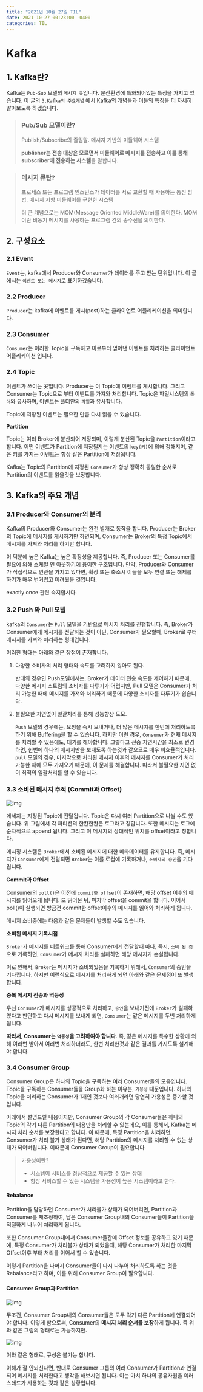 ```yaml
---
title: "2021년 10월 27일 TIL"
date: 2021-10-27 00:23:00 -0400
categories: TIL
---
```


# Kafka

## 1. Kafka란?

Kafka는 `Pub-Sub` 모델의 `메시지 큐`입니다. 분산환경에 특화되어있는 특징을 가지고 있습니다. 이 글의 `3.Kafka의 주요개념` 에서 Kafka의 개념들과 이들의 특징을 더 자세히 알아보도록 하겠습니다.

> ### Pub/Sub 모델이란?
>
> Publish/Subscribe의 줄임말. 메시지 기반의 미들웨어 시스템
>
> **publisher는 전송 대상은 모르면서 미들웨어로 메시지를 전송하고 이를 통해 subscriber에 전송하는 시스템**을 말합니다.

> ### 메시지 큐란?
>
> 프로세스 또는 프로그램 인스턴스가 데이터를 서로 교환할 때 사용하는 통신 방법. 메시지 지향 미들웨어를 구현한 시스템
>
> 더 큰 개념으로는 MOM(Message Oriented MiddleWare)를 의미한다. MOM이란 비동기 메시지를 사용하는 프로그램 간의 송수신을 의미한다.

## 2. 구성요소

### 2.1 Event

`Event`는, kafka에서 Producer와 Consumer가 데이터를 주고 받는 단위입니다. 이 글에서는 `이벤트 또는 메시지`로 표기하겠습니다.

### 2.2 Producer

`Producer`는 kafka에 이벤트를 게시(post)하는 클라이언트 어플리케이션을 의미합니다.

### 2.3 Consumer

`Consumer`는 이러한 Topic을 구독하고 이로부터 얻어낸 이벤트를 처리하는 클라이언트 어플리케이션 입니다.

### 2.4 Topic

이벤트가 쓰이는 곳입니다. Producer는 이 Topic에 이벤트를 게시합니다. 그리고 Consumer는 Topic으로 부터 이벤트를 가져와 처리합니다. Topic은 파일시스템의 `폴더`와 유사하며, 이벤트는 폴더안의 `파일`과 유사합니다.

Topic에 저장된 이벤트는 필요한 만큼 다시 읽을 수 있습니다.

**Partition**

Topic는 여러 Broker에 분산되어 저장되며, 이렇게 분산된 Topic을 `Partition`이라고 합니다. 어떤 이벤트가 Partition에 저장될지는 이벤트의 `key(키)`에 의해 정해지며, 같은 키를 가지는 이벤트는 항상 같은 Partition에 저장됩니다.

Kafka는 Topic의 Partition에 지정된 `Consumer`가 항상 정확히 동일한 순서로 Partition의 이벤트를 읽을것을 보장합니다.

## 3. Kafka의 주요 개념

### 3.1 Producer와 Consumer의 분리

Kafka의 Producer와 Consumer는 완전 별개로 동작을 합니다. Producer는 Broker의 Topic에 메시지를 게시하기만 하면되며, Consumer는 Broker의 특정 Topic에서 메시지를 가져와 처리를 하기만 합니다.

이 덕분에 높은 Kafka는 높은 확장성을 제공합니다. 즉, Producer 또는 Consumer를 필요에 의해 스케일 인 아웃하기에 용이한 구조입니다. 만약, Producer와 Consumer가 직접적으로 연관을 가지고 있다면, 확장 또는 축소시 이들을 모두 연결 또는 해제를 하기가 매우 번거럽고 어려웠을 것입니다.

exactly once 관련 숙지합시다.

### 3.2 Push 와 Pull 모델

kafka의 `Consumer`는 `Pull` 모델을 기반으로 메시지 처리를 진행합니다. 즉, Broker가 Consumer에게 메시지를 전달하는 것이 아닌, Consumer가 필요할때, Broker로 부터 메시지를 가져와 처리하는 형태입니다.

이러한 형태는 아래와 같은 장점이 존재합니다.

1. 다양한 소비자의 처리 형태와 속도를 고려하지 않아도 된다.

   반대의 경우인 Push모델에서는, Broker가 데이터 전송 속도를 제어하기 때문에, 다양한 메시지 스트림의 소비자를 다루기가 어렵지만, Pull 모델은 Consumer가 처리 가능한 때에 메시지를 가져와 처리하기 때문에 다양한 소비자를 다루기가 쉽습니다.

    

2. 불필요한 지연없이 일괄처리를 통해 성능향상 도모.

   `Push` 모델의 경우에는, 요청을 즉시 보내거나, 더 많은 메시지를 한번에 처리하도록 하기 위해 Buffering을 할 수 있습니다. 하지만 이런 경우, `Consumer`가 현재 메시지를 처리할 수 있음에도, 대기를 해야합니다. 그렇다고 전송 지연시간을 최소로 변경하면, 한번에 하나의 메시지만을 보내도록 하는것과 같으므로 매우 비효율적입니다. `pull` 모델의 경우, 마지막으로 처리된 메시지 이후의 메시지를 Consumer가 처리가능한 때에 모두 가져오기 때문에, 이 문제를 해결합니다. 따라서 불필요한 지연 없이 최적의 일괄처리를 할 수 있습니다.

### 3.3 소비된 메시지 추적 (Commit과 Offset)

![img](https://t1.daumcdn.net/cfile/tistory/9912C33B5FC70CB319)

메세지는 지정된 Topic에 전달됩니다. Topic은 다시 여러 Partition으로 나뉠 수도 있습니다. 위 그림에서 각 파티션의 한칸한칸은 로그라고 칭합니다. 또한 메시지는 로그에 순차적으로 append 됩니다. 그리고 이 메시지의 상대적인 위치를 offset이라고 칭합니다.

메시징 시스템은 `Broker`에서 소비된 메시지에 대한 메타데이터를 유지합니다. 즉, 메시지가 `Consumer`에게 전달되면 `Broker`는 이를 로컬에 기록하거나, `소비자의 승인`을 기다립니다.

**Commit과 Offset**

Consumer의 `poll()`은 이전에 `commit한 offset`이 존재하면, 해당 offset 이후의 메시지를 읽어오게 됩니다. 또 읽어온 뒤, 마지막 offset을 commit을 합니다. 이어서 poll()이 실행되면 방금전 commit한 offset이후의 메시지를 읽어와 처리하게 됩니다.

메시지 소비중에는 다음과 같은 문제들이 발생할 수도 있습니다.

**소비된 메시지 기록시점**

`Broker`가 메시지를 네트워크를 통해 Consumer에게 전달할때 마다, 즉시, `소비 된 것`으로 기록하면, `Consumer`가 메시지 처리를 실패하면 해당 메시지가 손실됩니다.

이로 인해서, `Broker`는 메시지가 소비되었음을 기록하기 위해서, `Consumer`의 승인을 기다립니다. 하지만 이런식으로 메시지를 처리하게 되면 아래와 같은 문제점이 또 발생합니다.

**중복 메시지 전송과 멱등성**

우선 `Consumer`가 메시지를 성공적으로 처리하고, `승인`을 보내기전에 `Broker`가 실패하였다고 판단하고 다시 메시지를 보내게 되면, `Consumer`는 같은 메시지를 두번 처리하게 됩니다.

**따라서, Consumer는 `멱등성`을 고려하여야 합니다**. 즉, 같은 메시지를 특수한 상황에 의해 여러번 받아서 여러번 처리하더라도, 한번 처리한것과 같은 결과를 가지도록 설계해야 합니다.

### 3.4 Consumer Group

Consumer Group은 하나의 Topic을 구독하는 여러 Consumer들의 모음입니다. Topic을 구독하는 Consumer들을 Group화 하는 이유는, `가용성` 때문입니다. 하나의 Topic을 처리하는 Consumer가 1개인 것보다 여러개라면 당연히 가용성은 증가할 것입니다.

아래에서 설명드릴 내용이지만, Consumer Group의 각 Consumer들은 하나의 Topic의 각기 다른 Partition의 내용만을 처리할 수 있는데요, 이를 통해서, Kafka는 메시지 처리 순서를 보장한다고 합니다. 이 때문에, 특정 Partition을 처리하던, Consumer가 처리 불가 상태가 된다면, 해당 Partition의 메시지를 처리할 수 없는 상태가 되어버립니다. 이때문에 Consumer Group이 필요합니다.

> 가용성이란?
>
> - 시스템이 서비스를 정상적으로 제공할 수 있는 상태
> - 항상 서비스할 수 있는 시스템을 가용성이 높은 시스템이라고 한다.

#### **Rebalance**

Partition을 담당하던 Consumer가 처리불가 상태가 되어버리면, Partition과 Consumer를 재조정하여, 남은 Consumer Group내의 Consumer들이 Partition을 적절하게 나누어 처리하게 됩니다.

또한 Consumer Group내에서 Consumer들간에 Offset 정보를 공유하고 있기 때문에, 특정 Consumer가 처리불가 상태가 되었을때, 해당 Consumer가 처리한 마지막 Offset이후 부터 처리를 이어서 할 수 있습니다.

이렇게 Partition을 나머지 Consumer들이 다시 나누어 처리하도록 하는 것을 Rebalance라고 하며, 이를 위해 Consumer Group이 필요합니다.

#### **Consumer Group과 Partition**

![img](https://t1.daumcdn.net/cfile/tistory/994AE9345FC70CBA1A)

무조건, Consumer Group내의 Consumer들은 모두 각기 다른 Partition에 연결되어야 합니다. 이렇게 함으로써, Consumer의 **메시지 처리 순서를 보장**하게 됩니다. 즉 위와 같은 그림의 형태로는 가능하지만.

![img](https://t1.daumcdn.net/cfile/tistory/991D6F3E5FC70CC11A)

이와 같은 형태로, 구성은 불가능 합니다.

이해가 잘 안되신다면, 반대로 Consumer 그룹의 여러 Consumer가 Partition과 연결되어 메시지를 처리한다고 생각을 해보시면 됩니다. 이는 마치 하나의 공유자원을 여러 스레드가 사용하는 것과 같은 상황입니다.
